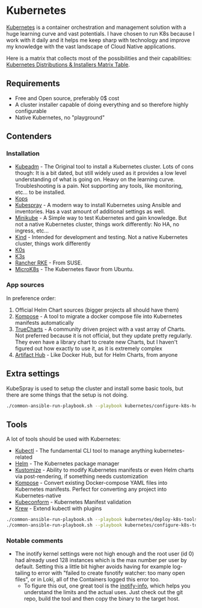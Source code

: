 # Kubernetes

[Kubernetes](https://kubernetes.io/) is a container orchestration and management solution with a huge learning curve and vast potentials. I have chosen to run K8s because I work with it daily and it helps me keep sharp with technology and improve my knowledge with the vast landscape of Cloud Native applications.

Here is a matrix that collects most of the possibilities and their capabilities: [Kubernetes Distributions & Installers Matrix Table](https://nubenetes.com/matrix-table/#).

## Requirements

- Free and Open source, preferably 0$ cost
- A cluster installer capable of doing everything and so therefore highly configurable
- Native Kubernetes, no "playground"

## Contenders

### Installation

- [Kubeadm](https://kubernetes.io/docs/reference/setup-tools/kubeadm/) - The Original tool to install a Kubernetes cluster. Lots of cons though: It is a bit dated, but still widely used as it provides a low level understanding of what is going on. Heavy on the learning curve. Troubleshooting is a pain. Not supporting any tools, like monitoring, etc... to be installed.
- [Kops](https://kops.sigs.k8s.io/)
- [Kubespray](https://github.com/kubernetes-sigs/kubespray) - A modern way to install Kubernetes using Ansible and inventories. Has a vast amount of additional settings as well.
- [Minikube](https://minikube.sigs.k8s.io/docs/) - A Simple way to test Kubernetes and gain knowledge. But not a native Kubernetes cluster, things work differently: No HA, no ingress, etc...
- [Kind](https://kind.sigs.k8s.io/) - Intended for development and testing. Not a native Kubernetes cluster, things work differently
- [K0s](https://k0sproject.io/)
- [K3s](https://k3s.io/)
- [Rancher RKE](https://www.rancher.com/index.php/products/rke) - From SUSE.
- [MicroK8s](https://microk8s.io/) - The Kubernetes flavor from Ubuntu.

### App sources

In preference order:

1. Official Helm Chart sources (bigger projects all should have them)
2. [Kompose](https://kompose.io/) - A tool to migrate a docker compose file into Kubernetes manifests automatically
3. [TrueCharts](https://truecharts.org/) - A community driven project with a vast array of Charts. Not preferred because it is not official, but they update pretty regularly. They even have a library chart to create new Charts, but I haven't figured out how exactly to use it, as it is extremely complex
4. [Artifact Hub](https://artifacthub.io/) - Like Docker Hub, but for Helm Charts, from anyone

## Extra settings

KubeSpray is used to setup the cluster and install some basic tools, but there are some things that the setup is not doing.

```bash
./common-ansible-run-playbook.sh --playbook kubernetes/configure-k8s-hosts.yaml --no-check
```

## Tools

A lot of tools should be used with Kubernetes:

- [Kubectl](https://kubernetes.io/docs/reference/kubectl/) - The fundamental CLI tool to manage anything kubernetes-related
- [Helm](https://helm.sh/) - The Kubernetes package manager
- [Kustomize](https://github.com/kubernetes-sigs/kustomize) - Ability to modify Kubernetes manifests or even Helm charts via post-rendering, if something needs customization
- [Kompose](https://kompose.io/) - Convert existing Docker-compose YAML files into Kubernetes manifests. Perfect for converting any project into Kubernetes-native
- [Kubeconform](https://github.com/yannh/kubeconform) - Kubernetes Manifest validation
- [Krew](https://github.com/kubernetes-sigs/krew) - Extend kubectl with plugins

```bash
./common-ansible-run-playbook.sh --playbook kubernetes/deploy-k8s-tools.yaml --no-check
./common-ansible-run-playbook.sh --playbook kubernetes/configure-k8s-tools.yaml --no-check
```

### Notable comments

- The inotify kernel settings were not high enough and the root user (id 0) had already used 128 instances which is the max number per user by default. Setting this a little bit higher avoids having for example log-tailing to error with "failed to create fsnotify watcher: too many open files", or in Loki, all of the Containers logged this error too.
  - To figure this out, one great tool is the [inotify-info](https://github.com/mikesart/inotify-info), which helps you understand the limits and the actual uses. Just check out the git repo, build the tool and then copy the binary to the target host.
